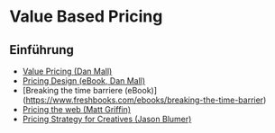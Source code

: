 # Value Based Pricing

## Einführung
- [Value Pricing (Dan Mall)](http://danielmall.com/articles/value-pricing/)
- [Pricing Design (eBook, Dan Mall)](https://abookapart.com/products/pricing-design)
- [Breaking the time barriere (eBook)] (https://www.freshbooks.com/ebooks/breaking-the-time-barrier)
- [Pricing the web (Matt Griffin)](http://alistapart.com/column/pricing-the-web)
- [Pricing Strategy for Creatives (Jason Blumer)](http://alistapart.com/article/pricing-strategy-for-creatives)
